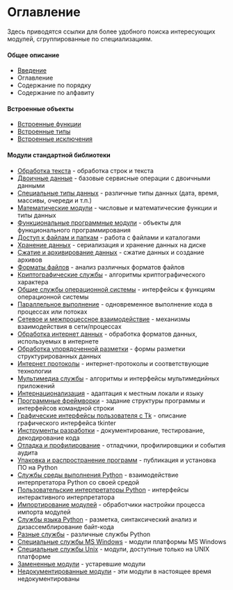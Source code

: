 # Оглавление

Здесь приводятся ссылки для более удобного поиска интересующих модулей, сгруппированные по специализациям.

#### Общее описание

* [Введение](vvedenie.md)
* Оглавление
* Содержание по порядку
* Содержание по алфавиту

#### Встроенные объекты

* [Встроенные функции](../vstroennye-obekty/vstroennye-funkcii/)
* [Встроенные типы](../vstroennye-obekty/vstroennye-tipy.md)
* [Встроенные исключения](../vstroennye-obekty/vstroennye-isklyucheniya.md)

#### Модули стандартной библиотеки

* [Обработка текста](../moduli-standartnoi-biblioteki-1/obrabotka-teksta/) - обработка строк и текста
* [Двоичные данные](../moduli-standartnoi-biblioteki-1/dvoichnye-dannye/) - базовые сервисные операции с двоичными данными
* [Специальные типы данных](../moduli-standartnoi-biblioteki-1/specialnye-tipy-dannykh/) - различные типы данных \(дата, время, массивы, очереди и т.п.\)
* [Математические модули](../moduli-standartnoi-biblioteki-1/matematicheskie-moduli/) - числовые и математические функции и типы данных
* [Функциональные программные модули](../moduli-standartnoi-biblioteki-1/funkcionalnye-programmnye-moduli/) - объекты для функционального программирования
* [Доступ к файлам и папкам](../moduli-standartnoi-biblioteki-1/dostup-k-failam-i-papkam/) - работа с файлами и каталогами
* [Хранение данных](../moduli-standartnoi-biblioteki-1/khranenie-dannykh/) - сериализация и хранение данных на диске
* [Сжатие и архивирование данных](../moduli-standartnoi-biblioteki-1/szhatie-i-arkhivirovanie-dannykh/) - сжатие данных и создание архивов
* [Форматы файлов](../moduli-standartnoi-biblioteki-1/formaty-failov/) - анализ различных форматов файлов
* [Криптографические службы](../moduli-standartnoi-biblioteki-1/kriptograficheskie-sluzhby/) - алгоритмы криптографического характера
* [Общие службы операционной системы](../moduli-standartnoi-biblioteki-1/obshie-sluzhby-operacionnoi-sistemy/) - интерфейсы к функциям операционной системы
* [Параллельное выполнение](../moduli-standartnoi-biblioteki-1/parallelnoe-vypolnenie/) - одновременное выполнение кода в процессах или потоках
* [Сетевое и межпроцессное взаимодействие](../moduli-standartnoi-biblioteki-1/setevoe-i-mezhprocessnoe-vzaimodeistvie/) - механизмы взаимодействия в сети/процессах
* [Обработка интернет данных](../moduli-standartnoi-biblioteki-1/obrabotka-internet-dannykh/) - обработка форматов данных, используемых в интернете
* [Обработка упорядоченной разметки](../moduli-standartnoi-biblioteki-1/obrabotka-uporyadochennoi-razmetki/) - формы разметки структурированных данных
* [Интернет протоколы](../moduli-standartnoi-biblioteki-1/internet-protokoly/) - интернет-протоколы и соответствующие технологии
* [Мультимедиа службы](../moduli-standartnoi-biblioteki-1/multimedia-sluzhby/) - алгоритмы и интерфейсы мультимедийных приложений
* [Интернационализация](../moduli-standartnoi-biblioteki-1/internacionalizaciya/) - адаптация к местным локали и языку
* [Программные фреймворки](../moduli-standartnoi-biblioteki-1/programmnye-freimvorki/) - задание структуры программы и интерфейсов командной строки
* [Графические интерфейсы пользователя с Tk](../moduli-standartnoi-biblioteki-1/graficheskie-interfeisy-polzovatelya-s-tk/) - описание графического интерфейса tkinter
* [Инструменты разработки](../moduli-standartnoi-biblioteki-1/instrumenty-razrabotki/) - документирование, тестирование, декодирование кода
* [Отладка и профилирование](../moduli-standartnoi-biblioteki-1/otladka-i-profilirovanie/) - отладчики, профилировщики и события аудита
* [Упаковка и распространение программ](../moduli-standartnoi-biblioteki-1/upakovka-i-rasprostranenie-programm/) - публикация и установка ПО на Python
* [Службы среды выполнения Python](../moduli-standartnoi-biblioteki-1/sluzhby-sredy-vypolneniya-python/) - взаимодействие интерпретатора Python со своей средой
* [Пользовательские интерпретаторы Python](../moduli-standartnoi-biblioteki-1/polzovatelskie-interpretatory-python/) - интерфейсы интерактивного интерпретатора
* [Импортирование модулей](../moduli-standartnoi-biblioteki-1/importirovanie-modulei/) - обработчики настройки процесса импорта модулей
* [Службы языка Python](../moduli-standartnoi-biblioteki-1/sluzhby-yazyka-python.md) - разметка, синтаксический анализ и дизассемблирование байт-кода
* [Разные службы](../moduli-standartnoi-biblioteki-1/raznye-sluzhby.md) - различные службы Python
* [Специальные службы MS Windows](../moduli-standartnoi-biblioteki-1/specialnye-sluzhby-ms-windows/) - модули платформы MS Windows
* [Специальные службы Unix](../moduli-standartnoi-biblioteki-1/specialnye-sluzhby-unix.md) - модули, доступные только на UNIX платформе
* [Замененные модули](../moduli-standartnoi-biblioteki-1/zamenennye-moduli.md) - устаревшие модули
* [Недокументированные модули](../moduli-standartnoi-biblioteki-1/nedokumentirovannye-moduli.md) - эти модули в настоящее время недокументированы



